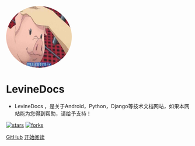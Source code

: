 <img width="180px" height="170px" style="border-radius: 50%" bor src="../_media/logo.jpg">

# LevineDocs

- LevineDocs ，是关于Android，Python，Django等技术文档网站，如果本网站能为您得到帮助，请给予支持！

[![stars](https://badgen.net/github/stars/LicaiMaker/LevineDocs?icon=github&color=4ab8a1)](https://github.com/LicaiMaker/LevineDocs) [![forks](https://badgen.net/github/forks/LicaiMaker/LevineDocs?icon=github&color=4ab8a1)](https://github.com/LicaiMaker/LevineDocs)

[GitHub](<https://github.com/LicaiMaker/LevineDocs>)
[开始阅读](/zh-cn/README.md)

